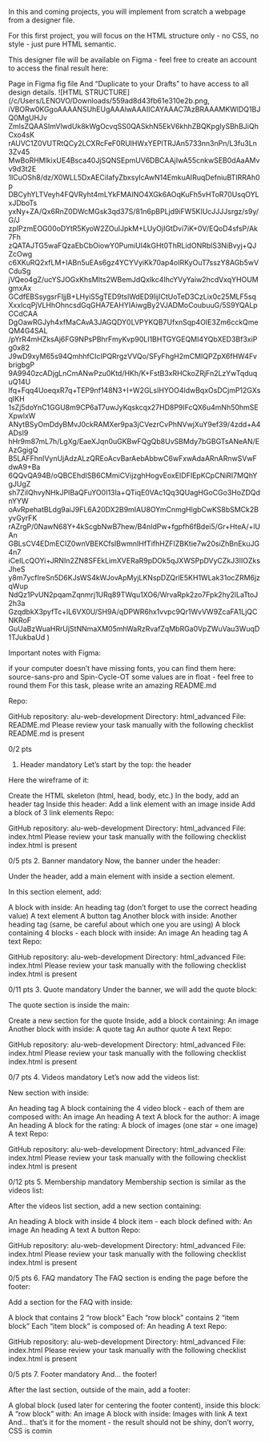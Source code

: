 In this and coming projects, you will implement from scratch a webpage from a designer file.

For this first project, you will focus on the HTML structure only - no CSS, no style - just pure HTML semantic.

This designer file will be available on Figma - feel free to create an account to access the final result here:

Page in Figma
fig file
And “Duplicate to your Drafts” to have access to all design details.
![HTML STRUCTURE](/c/Users/LENOVO/Downloads/559ad8d43fb61e310e2b.png, iVBORw0KGgoAAAANSUhEUgAAAlwAAAIICAYAAAC7AzBRAAAMKWlDQ1BJQ0MgUHJv
ZmlsZQAASImVlwdUk8kWgOcvqSS0QASkhN5EkV6khhZBQKpgIySBhBJiQhCxo4sK
rAUVC1Z0VUTRtQCy2LCXRcFeF0RUlHWxYEPlTRJAn5733nn3nPn/L3fu3Ln3Zv45
MwBoRHMlkixUE4Bsca40JjSQNSEpmUV6DBCAAjIwA55cnkwSEB0dAaAMvv9d3t2E
1lCuOSh8/dz/X0WLL5DxAECiIafyZbxsyIcAwN14EmkuAIRuqDefniuBTIRRAh0p
DBCyhYLTVeyh4FQVRyht4mLYkFMAINO4XGk6AOqKuFh5vHToR70UsqOYLxJDboTs
yxNy+ZA/Qx6RnZ0DWcMGsk3qd37S/81n6pBPLjd9iFW5KIUcJJJJsrgz/s9y/G/J
zpIPzmEOG00oDYtR5KyoW2ZOuIJpkM+LUyOjIGtDvi7iK+0V/EQoD4sfsP/Ak7Fh
zQATAJTG5waFQzaEbCbOiowY0PumiUI4kGHt0ThRLidONRblS3NiBvyj+QJZcOwg
c6XKuRQ2xfLM+IABn5uEAs6gz4YCYVyiKk70ap4oIRKyOuT7sszY8AGb5wVCduSg
jVQeo4gZ/ucYSJOGxKhsMIts2WBemJdQxIkc4IhcYVyYaiw2hcdVxqYHOUMgmxAx
GCdfEBSsygsrFIjjB+LHyiS5gTED9tslWdED9lijICtUoTeD3CzLix0c25MLF5sq
XxxIcqPjVLHhOhncsdGqGHA7EAHYIAiwgBy2VJADMoCoubuuG/5S9YQALpCCdCAA
DgOawRGJyh4xfMaCAvA3JAGQDY0LVPYKQB7UfxnSqp4OIE3Zm6cckQmeQM4G4SAL
/pYrR4mHZksAj6FG9NPsPBhrFmyKvp90LI1BHTGYGEQMI4YQbXED3Bf3xiPg0x82
J9wD9xyM65s94QmhhfCIcIPQRrgzVVQo/SFyFhgH2mCMIQPZpX6fHW4FvbrigbgP
9A9940zcADjgLnCmANwPzu0Ktd/HKh/K+FstB3xRHCkoZRjFn2LzYwTqduquQ14U
lfq+Fqq4UoeqxR7q+TEP9nf148N3+I+W2GLsIHYOO4ldwBqxOsDCjmP12GXsqIKH
1sZj5doYnC1GGU8m9CP6aT7uwJyKqskcqx27HD8P9IFcQX6u4mNh50hmSEXpwlxW
ANytBSyOmDdyBMvJ0ckRAMXer9pa3jCVezrCvPhNVwjXuY9ef39/4zdd+A4ADsI9
hHr9m87mL7h/LgXg/EaeXJqn0uGKBwFQgQb8UvSBMdy7bGBGTsANeAN/EAzGgigQ
B5LAFFhnIVynUjAdzALzQREoAcvBarAebAbbwC6wFxwAdaARnARnwSVwFdwA9+Ba
6QQvQA94B/oQBCEhdISB6CMmiCVijzghHogvEoxEIDFIEpKCpCNiRI7MQhYgJUgZ
sh7ZilQhvyNHkJPIBaQFuYO0I13Ia+QTiqE0VAc1Qq3QUagHGoCGo3HoZDQdnYYW
oAvRpehatBLdg9aiJ9FL6A20DX2B9mIAU8OYmCnmgHlgbCwKS8bSMCk2ByvGyrFK
rAZrgP/0NawN68Y+4kScgbNwB7hew/B4nIdPw+fgpfh6fBdei5/Gr+HteA/+lUAn
GBLsCV4EDmECIZ0wnVBEKCfsIBwmnIHfTifhHZFIZBKtie7w20siZhBnEkuJG4n7
iCeILcQOYi+JRNIn2ZN8SFEkLimXVERaR9pDOk5qJXWSPpDVyCZkJ3IIOZksJheS
y8m7ycfIreSn5D6KJsWS4kWJovApMyjLKNspDZQrlE5KH1WLak31ocZRM6jzqWup
NdQz1PvUN2pqamZqnmrj1URq89TWqu1XO6/WrvaRpk2zo7Fpk2hy2lLaTtoJ2h3a
GzqdbkX3pyfTc+lL6VX0U/SH9A/qDPWR6hx1vvpc9Qr1WvVW9ZcaFA1LjQCNKRoF
GuUaBzWuaHRrUjStNNmaXM05mhWaRzRvafZqMbRGa0VpZWuVau3WuqD1TJukbaUd
)


Important notes with Figma:

if your computer doesn’t have missing fonts, you can find them here: source-sans-pro and Spin-Cycle-OT
some values are in float - feel free to round them
For this task, please write an amazing README.md

Repo:

GitHub repository: alu-web-development
Directory: html_advanced
File: README.md
Please review your task manually with the following checklist
README.md is present

0/2 pts
1. Header
mandatory
Let’s start by the top: the header

Here the wireframe of it:



Create the HTML skeleton (html, head, body, etc.)
In the body, add an header tag
Inside this header:
Add a link element with an image inside
Add a block of 3 link elements
Repo:

GitHub repository: alu-web-development
Directory: html_advanced
File: index.html
Please review your task manually with the following checklist
index.html is present

0/5 pts
2. Banner
mandatory
Now, the banner under the header:



Under the header, add a main element with inside a section element.

In this section element, add:

A block with inside:
An heading tag (don’t forget to use the correct heading value)
A text element
A button tag
Another block with inside:
Another heading tag (same, be careful about which one you are using)
A block containing 4 blocks - each block with inside:
An image
An heading tag
A text
Repo:

GitHub repository: alu-web-development
Directory: html_advanced
File: index.html
Please review your task manually with the following checklist
index.html is present

0/11 pts
3. Quote
mandatory
Under the banner, we will add the quote block:



The quote section is inside the main:

Create a new section for the quote
Inside, add a block containing:
An image
Another block with inside:
A quote tag
An author quote
A text
Repo:

GitHub repository: alu-web-development
Directory: html_advanced
File: index.html
Please review your task manually with the following checklist
index.html is present

0/7 pts
4. Videos
mandatory
Let’s now add the videos list:



New section with inside:

An heading tag
A block containing the 4 video block - each of them are composed with:
An image
An heading
A text
A block for the author:
A image
An heading
A block for the rating:
A block of images (one star = one image)
A text
Repo:

GitHub repository: alu-web-development
Directory: html_advanced
File: index.html
Please review your task manually with the following checklist
index.html is present

0/12 pts
5. Membership
mandatory
Membership section is similar as the videos list:



After the videos list section, add a new section containing:

An heading
A block with inside 4 block item - each block defined with:
An image
An heading
A text
A button
Repo:

GitHub repository: alu-web-development
Directory: html_advanced
File: index.html
Please review your task manually with the following checklist
index.html is present

0/5 pts
6. FAQ
mandatory
The FAQ section is ending the page before the footer:



Add a section for the FAQ with inside:

A block that contains 2 “row block”
Each “row block” contains 2 “item block”
Each “item block” is composed of:
An heading
A text
Repo:

GitHub repository: alu-web-development
Directory: html_advanced
File: index.html
Please review your task manually with the following checklist
index.html is present

0/5 pts
7. Footer
mandatory
And… the footer!



After the last section, outside of the main, add a footer:

A global block (used later for centering the footer content), inside this block:
A “row block” with:
An image
A block with inside:
Images with link
A text
And… that’s it for the moment - the result should not be shiny, don’t worry, CSS is comin
